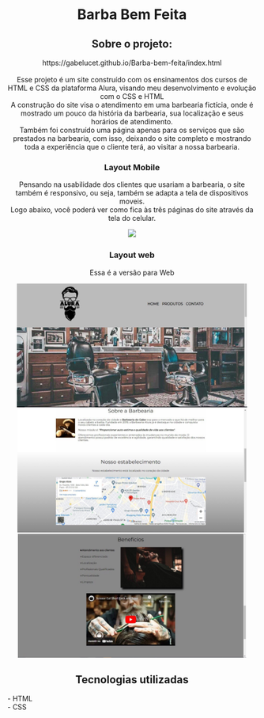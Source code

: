 <div style = font-size="2em">
  <h1 align="center">Barba Bem Feita</h1>

  <h2 align="center">Sobre o projeto:</h2>
  <p align ="center">https://gabelucet.github.io/Barba-bem-feita/index.html<br><br>
  Esse projeto é um site construído com os ensinamentos dos cursos de HTML e CSS da plataforma Alura, visando meu desenvolvimento e evolução com o CSS e HTML<br>
  A construção do site visa o atendimento em uma barbearia fictícia, onde é mostrado um pouco da história da barbearia, sua localização e seus horários de atendimento.     <br>
  Também foi construído uma página apenas para os serviços que são prestados na barbearia, com isso, deixando o site completo e mostrando toda a experiência que o         cliente terá, ao visitar a nossa barbearia.</p>

  <h3 align="center">Layout Mobile</h3>
  <p align="center">Pensando na usabilidade dos clientes que usariam a barbearia, o site também é responsivo, ou seja, também se adapta a tela de dispositivos moveis.     <br>
  Logo abaixo, você poderá ver como fica às três páginas do site através da tela do celular.</p>
  <div align="center">
  <img src="assets/1.gif" height ="374px">
  </div>

  <h3 align=center>Layout web</h3>
  <p align=center>Essa é a versão para Web</p>

  <div align="center" >
  <img src="assets/img_inicial.jpg" height="250px"><br>
  <img src="assets/img_meio.jpg" height="250px"><br>
  <img src="assets/img_final.jpg" height="250px">
  </div>

  <h2 align="center"> Tecnologias utilizadas</h2>
  - HTML<br>
  - CSS
</div>
